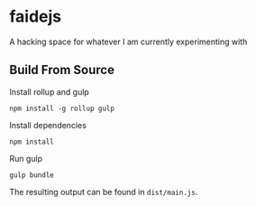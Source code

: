 # faidejs
A hacking space for whatever I am currently experimenting with

## Build From Source
Install rollup and gulp

```
npm install -g rollup gulp
```

Install dependencies

```
npm install
```

Run gulp

```
gulp bundle
```

The resulting output can be found in `dist/main.js`.